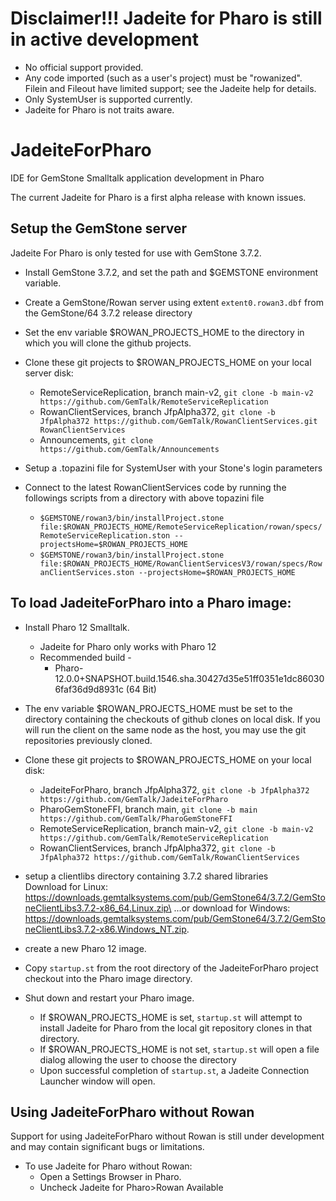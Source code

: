 # Disclaimer!!! Jadeite for Pharo is still in active development
* No official support provided.
* Any code imported (such as a user's project) must be "rowanized". Filein and Fileout have limited support; see the Jadeite help for details.
* Only SystemUser is supported currently.
* Jadeite for Pharo is not traits aware.

# JadeiteForPharo
IDE for GemStone Smalltalk application development in Pharo

The current Jadeite for Pharo is a first alpha release with known issues.

## Setup the GemStone server

Jadeite For Pharo is only tested for use with GemStone 3.7.2. 

- Install GemStone 3.7.2, and set the path and $GEMSTONE environment variable.
- Create a GemStone/Rowan server using extent `extent0.rowan3.dbf` from the GemStone/64 3.7.2 release directory
- Set the env variable $ROWAN_PROJECTS_HOME to the directory in which you will clone the github projects. 
- Clone these git projects to $ROWAN_PROJECTS_HOME on your local server disk:
	* RemoteServiceReplication, branch main-v2, `git clone -b main-v2 https://github.com/GemTalk/RemoteServiceReplication`
 	* RowanClientServices, branch JfpAlpha372, `git clone -b JfpAlpha372 https://github.com/GemTalk/RowanClientServices.git RowanClientServices`
	* Announcements, `git clone https://github.com/GemTalk/Announcements`

- Setup a .topazini file for SystemUser with your Stone's login parameters 
- Connect to the latest RowanClientServices code by running the followings scripts from a directory with above topazini file
	* `$GEMSTONE/rowan3/bin/installProject.stone file:$ROWAN_PROJECTS_HOME/RemoteServiceReplication/rowan/specs/RemoteServiceReplication.ston --projectsHome=$ROWAN_PROJECTS_HOME`
	* `$GEMSTONE/rowan3/bin/installProject.stone file:$ROWAN_PROJECTS_HOME/RowanClientServicesV3/rowan/specs/RowanClientServices.ston --projectsHome=$ROWAN_PROJECTS_HOME`

## To load JadeiteForPharo into a Pharo image:

- Install Pharo 12 Smalltalk.
  * Jadeite for Pharo only works with Pharo 12
  * Recommended build -
    * Pharo-12.0.0+SNAPSHOT.build.1546.sha.30427d35e51ff0351e1dc860306faf36d9d8931c (64 Bit)

- The env variable $ROWAN_PROJECTS_HOME must be set to the directory containing the checkouts of github clones on local disk.  If you will run the client on the same node as the host, you may use the git repositories previously cloned.
- Clone these git projects to $ROWAN_PROJECTS_HOME on your local disk: 
	* JadeiteForPharo, branch JfpAlpha372, `git clone -b JfpAlpha372 https://github.com/GemTalk/JadeiteForPharo`
	* PharoGemStoneFFI, branch main, `git clone -b main https://github.com/GemTalk/PharoGemStoneFFI`
	* RemoteServiceReplication, branch main-v2, `git clone -b main-v2 https://github.com/GemTalk/RemoteServiceReplication`
 	* RowanClientServices, branch JfpAlpha372, `git clone -b JfpAlpha372 https://github.com/GemTalk/RowanClientServices`

- setup a clientlibs directory containing 3.7.2 shared libraries\
Download for Linux:\
https://downloads.gemtalksystems.com/pub/GemStone64/3.7.2/GemStoneClientLibs3.7.2-x86_64.Linux.zip\
...or download for Windows:\
https://downloads.gemtalksystems.com/pub/GemStone64/3.7.2/GemStoneClientLibs3.7.2-x86.Windows_NT.zip.

- create a new Pharo 12 image.
- Copy `startup.st` from the root directory of the JadeiteForPharo project checkout into the Pharo image directory.
- Shut down and restart your Pharo image.
	* If $ROWAN_PROJECTS_HOME is set, `startup.st` will attempt to install Jadeite for Pharo from the local git repository clones in that directory.
 	* If $ROWAN_PROJECTS_HOME is not set, `startup.st` will open a file dialog allowing the user to choose the directory
  * Upon successful completion of `startup.st`, a Jadeite Connection Launcher window will open. 

## Using JadeiteForPharo without Rowan
Support for using JadeiteForPharo without Rowan is still under development and may contain significant bugs or limitations.

- To use Jadeite for Pharo without Rowan:
	* Open a Settings Browser in Pharo.
 	* Uncheck Jadeite for Pharo>Rowan Available

